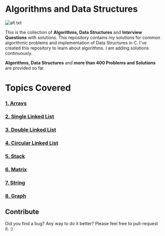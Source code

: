 # Algorithms and Data Structures

![alt txt](https://media.geeksforgeeks.org/wp-content/cdn-uploads/20190529171221/Learning-Data-Structures-and-Algorithms-is-Important1-1024x424.png)

This is the collection of **Algorithms, Data Structures** and **Interview Questions** with solutions.
This repository contains my solutions for common algorithmic problems and implementation of Data Structures in C.
I've created this repository to learn about algorithms. I am adding solutions continuously. 


**Algorithms,  Data Structures** and **more than 400 Problems and Solutions** are provided so far.

# Topics Covered

### [1. Arrays](https://github.com/lakshaygoyal425/DS-Algorithmic-Questions/tree/main/Data%20Structure/Arrays)
### [2. Single Linked List](https://github.com/lakshaygoyal425/DS-Algorithmic-Questions/tree/main/Data%20Structure/Single%20Linked%20List)
### [3. Double Linked List](https://github.com/lakshaygoyal425/DS-Algorithmic-Questions/tree/main/Data%20Structure/Double%20Linked%20List)
### [4. Circular Linked List](https://github.com/lakshaygoyal425/DS-Algorithmic-Questions/tree/main/Data%20Structure/Circular%20Linked%20List)
### [5. Stack](https://github.com/lakshaygoyal425/DS-Algorithmic-Questions/tree/main/Data%20Structure/Stack)
### [6. Matrix](https://github.com/lakshaygoyal425/DS-Algorithmic-Questions/tree/main/Data%20Structure/Matrix)
### [7. String](https://github.com/lakshaygoyal425/DS-Algorithmic-Questions/tree/main/Data%20Structure/String)
### [8. Graph](https://github.com/lakshaygoyal425/DS-Algorithmic-Questions/tree/main/Data%20Structure/Graph)

## Contribute

Did you find a bug? Any way to do it better? Please feel free to pull-request it. :)

